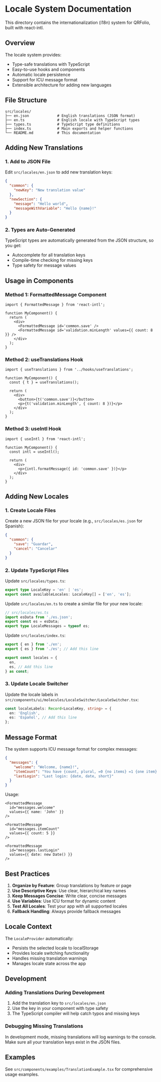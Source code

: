 # Locale System Documentation

This directory contains the internationalization (i18n) system for QRFolio, built with react-intl.

## Overview

The locale system provides:

- Type-safe translations with TypeScript
- Easy-to-use hooks and components
- Automatic locale persistence
- Support for ICU message format
- Extensible architecture for adding new languages

## File Structure

```
src/locales/
├── en.json             # English translations (JSON format)
├── en.ts               # English locale with TypeScript types
├── types.ts            # TypeScript type definitions
├── index.ts            # Main exports and helper functions
└── README.md           # This documentation
```

## Adding New Translations

### 1. Add to JSON File

Edit `src/locales/en.json` to add new translation keys:

```json
{
  "common": {
    "newKey": "New translation value"
  },
  "newSection": {
    "message": "Hello world",
    "messageWithVariable": "Hello {name}!"
  }
}
```

### 2. Types are Auto-Generated

TypeScript types are automatically generated from the JSON structure, so you get:

- Autocomplete for all translation keys
- Compile-time checking for missing keys
- Type safety for message values

## Usage in Components

### Method 1: FormattedMessage Component

```tsx
import { FormattedMessage } from 'react-intl';

function MyComponent() {
  return (
    <div>
      <FormattedMessage id='common.save' />
      <FormattedMessage id='validation.minLength' values={{ count: 8 }} />
    </div>
  );
}
```

### Method 2: useTranslations Hook

```tsx
import { useTranslations } from '../hooks/useTranslations';

function MyComponent() {
  const { t } = useTranslations();

  return (
    <div>
      <button>{t('common.save')}</button>
      <p>{t('validation.minLength', { count: 8 })}</p>
    </div>
  );
}
```

### Method 3: useIntl Hook

```tsx
import { useIntl } from 'react-intl';

function MyComponent() {
  const intl = useIntl();

  return (
    <div>
      <p>{intl.formatMessage({ id: 'common.save' })}</p>
    </div>
  );
}
```

## Adding New Locales

### 1. Create Locale Files

Create a new JSON file for your locale (e.g., `src/locales/es.json` for Spanish):

```json
{
  "common": {
    "save": "Guardar",
    "cancel": "Cancelar"
  }
}
```

### 2. Update TypeScript Files

Update `src/locales/types.ts`:

```typescript
export type LocaleKey = 'en' | 'es';
export const availableLocales: LocaleKey[] = ['en', 'es'];
```

Update `src/locales/en.ts` to create a similar file for your new locale:

```typescript
// src/locales/es.ts
import esData from './es.json';
export const es = esData;
export type LocaleMessages = typeof es;
```

Update `src/locales/index.ts`:

```typescript
export { en } from './en';
export { es } from './es'; // Add this line

export const locales = {
  en,
  es, // Add this line
} as const;
```

### 3. Update Locale Switcher

Update the locale labels in `src/components/ui/molecules/LocaleSwitcher/LocaleSwitcher.tsx`:

```typescript
const localeLabels: Record<LocaleKey, string> = {
  en: 'English',
  es: 'Español', // Add this line
};
```

## Message Format

The system supports ICU message format for complex messages:

```json
{
  "messages": {
    "welcome": "Welcome, {name}!",
    "itemCount": "You have {count, plural, =0 {no items} =1 {one item} other {# items}}",
    "lastLogin": "Last login: {date, date, short}"
  }
}
```

Usage:

```tsx
<FormattedMessage
  id="messages.welcome"
  values={{ name: 'John' }}
/>

<FormattedMessage
  id="messages.itemCount"
  values={{ count: 5 }}
/>

<FormattedMessage
  id="messages.lastLogin"
  values={{ date: new Date() }}
/>
```

## Best Practices

1. **Organize by Feature**: Group translations by feature or page
2. **Use Descriptive Keys**: Use clear, hierarchical key names
3. **Keep Messages Concise**: Write clear, concise messages
4. **Use Variables**: Use ICU format for dynamic content
5. **Test All Locales**: Test your app with all supported locales
6. **Fallback Handling**: Always provide fallback messages

## Locale Context

The `LocaleProvider` automatically:

- Persists the selected locale to localStorage
- Provides locale switching functionality
- Handles missing translation warnings
- Manages locale state across the app

## Development

### Adding Translations During Development

1. Add the translation key to `src/locales/en.json`
2. Use the key in your component with type safety
3. The TypeScript compiler will help catch typos and missing keys

### Debugging Missing Translations

In development mode, missing translations will log warnings to the console. Make sure all your translation keys exist in the JSON files.

## Examples

See `src/components/examples/TranslationExample.tsx` for comprehensive usage examples.

